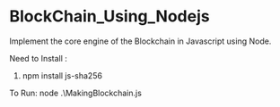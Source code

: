 # BlockChain_Using_Nodejs

Implement the core engine of the Blockchain in Javascript using Node.

Need to Install :
1) npm install js-sha256

To Run:
node .\MakingBlockchain.js

